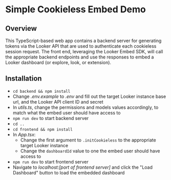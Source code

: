 # Simple Cookieless Embed Demo

## Overview

This TypeScript-based web app contains a backend server for generating tokens via the Looker API that are used to authenticate each cookieless session request. The front end, leveraging the Looker Embed SDK, will call the appropriate backend endpoints and use the responses to embed a Looker dashboard (or explore, look, or extension).

## Installation

- `cd backend && npm install`
- Change _.env.example_ to _.env_ and fill out the target Looker instance base url, and the Looker API client ID and secret
- In _utils.ts_, change the permissions and models values accordingly, to match what the embed user should have access to
- `npm run dev` to start backend server
- `cd ..`
- `cd frontend && npm install`
- In _App.tsx_:
  - Change the first argument to `.initCookieless` to the appropriate target Looker instance
  - Change the `dashboardId` value to one the embed user should have access to
- `npm run dev` to start frontend server
- Navigate to _localhost:[port of frontend server]_ and click the "Load Dashboard" button to load the embedded dashboard
